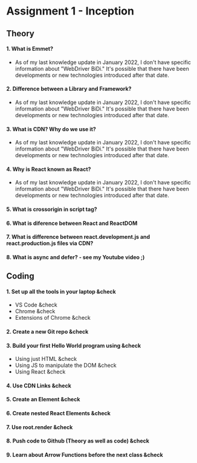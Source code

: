 # Assignment 1 - Inception

## Theory

#### 1. What is Emmet?
- As of my last knowledge update in January 2022, I don't have specific information about "WebDriver BiDi." It's possible that there have been developments or new technologies introduced after that date.

#### 2. Difference between a Library and Framework?
- As of my last knowledge update in January 2022, I don't have specific information about "WebDriver BiDi." It's possible that there have been developments or new technologies introduced after that date.

#### 3. What is CDN? Why do we use it?
- As of my last knowledge update in January 2022, I don't have specific information about "WebDriver BiDi." It's possible that there have been developments or new technologies introduced after that date.

#### 4. Why is React known as React?
- As of my last knowledge update in January 2022, I don't have specific information about "WebDriver BiDi." It's possible that there have been developments or new technologies introduced after that date.

#### 5. What is crossorigin in script tag?

#### 6. What is diference between React and ReactDOM

#### 7. What is difference between react.development.js and react.production.js files via CDN?

#### 8. What is async and defer? - see my Youtube video ;)

## Coding

#### 1. Set up all the tools in your laptop &check
- VS Code &check
- Chrome &check
- Extensions of Chrome &check
#### 2. Create a new Git repo &check
#### 3. Build your first Hello World program using &check
- Using just HTML &check
- Using JS to manipulate the DOM &check
- Using React &check
#### 4. Use CDN Links &check
#### 5. Create an Element &check
#### 6. Create nested React Elements &check
#### 7. Use root.render &check
#### 8. Push code to Github (Theory as well as code) &check
#### 9. Learn about Arrow Functions before the next class &check
